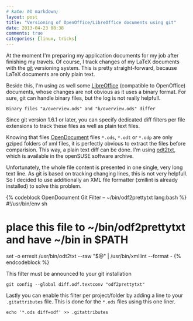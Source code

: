 ```yaml
---
# kate: hl markdown;
layout: post
title: "Versioning of OpenOffice/LibreOffice documents using git"
date: 2013-04-23 08:38
comments: true
categories: [linux, tricks]
---
```


At the moment I'm preparing my application documents for my job after finishing
my travels. Of course, I track changes of my LaTeX documents with the [git]
versioning system. This is pretty straight-forward, because LaTeX documents are
only plain text.

Beside this, I'm using as well some [LibreOffice] (compatible to OpenOffice)
documents, whose changes are not obvious as it uses a binary format. For sure, git
can handle binary files, but the log is not really helpfull.

    Binary files "a/overview.ods" and "b/overview.ods" differ
    
Since git version 1.6.1 or later, you can specify dedicated diff filters per
file extensions to track these files as well as plain text files.

<!-- more -->

Knowing that files [OpenDocument] files `*.ods`, `*.odt` or `*.odp` are only gziped folders of xml
files, it is perfectly obvious to extract the files before comparision. This way,
a plain text diff can be done. I'm using [odt2txt], which is available in the
openSUSE software archive.

Unfortunately, the whole file content is presented in one single, very long text
line. As git is based on tracking changing lines, this is not very helpfull. So
I decided to use additionally an XML file formatter (xmllint is already installed)
to solve this problem.

{% codeblock OpenDocument Git Filter – ~/bin/odf2prettytxt lang:bash %}
#!/usr/bin/env sh
# place this file to ~/bin/odf2prettytxt and have ~/bin in $PATH
set -o errexit
/usr/bin/odt2txt --raw "$@" | /usr/bin/xmllint --format -
{% endcodeblock %}

This filter must be announced to your git installation

    git config --global diff.odf.textconv "odf2prettytxt"
    
Lastly you can enable this filter per project/folder by adding a line to your
`.gitattributes` file. This is done for the `*.ods` files using this one liner.

    echo '*.ods diff=odf' >> .gitattributes

[LibreOffice]: http://www.libreoffice.org/
[git]: http://git-scm.com
[OpenDocument]: http://en.wikipedia.org/wiki/OpenDocument
[odt2txt]: http://stosberg.net/odt2txt/
